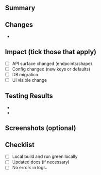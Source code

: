 ## Summary
<!-- 1–2 sentences: what & why -->

## Changes
- 

## Impact (tick those that apply)
- [ ] API surface changed (endpoints/shape)
- [ ] Config changed (new keys or defaults)
- [ ] DB migration
- [ ] UI visible change

## Testing Results
- 
- 

## Screenshots (optional)
<!-- drag/drop images or gif -->

## Checklist
- [ ] Local build and run green locally
- [ ] Updated docs (if necessary)
- [ ] No errors in logs.